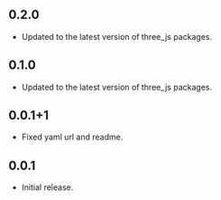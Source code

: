 ## 0.2.0

* Updated to the latest version of three_js packages.

## 0.1.0

* Updated to the latest version of three_js packages.

## 0.0.1+1

* Fixed yaml url and readme.

## 0.0.1

* Initial release.
